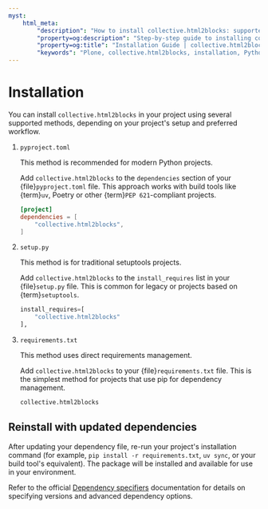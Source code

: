 ```yaml
---
myst:
    html_meta:
        "description": "How to install collective.html2blocks: supported methods, dependency management, and integration with Python projects."
        "property=og:description": "Step-by-step guide to installing collective.html2blocks using pyproject.toml, setup.py, or requirements.txt."
        "property=og:title": "Installation Guide | collective.html2blocks"
        "keywords": "Plone, collective.html2blocks, installation, Python, dependency, pyproject.toml, setup.py, requirements.txt, guide"
---
```


# Installation

You can install `collective.html2blocks` in your project using several supported methods, depending on your project's setup and preferred workflow.


1.  `pyproject.toml`

    This method is recommended for modern Python projects.
    
    Add `collective.html2blocks` to the `dependencies` section of your {file}`pyproject.toml` file. This approach works with build tools like {term}`uv`, Poetry or other {term}`PEP 621`-compliant projects.
    
    ```toml
    [project]
    dependencies = [
        "collective.html2blocks",
    ]
    ```


1.  `setup.py`

    This method is for traditional setuptools projects.
    
    Add `collective.html2blocks` to the `install_requires` list in your {file}`setup.py` file. This is common for legacy or projects based on {term}`setuptools`.
    
    ```python
    install_requires=[
        "collective.html2blocks"
    ],
    ```


1.  `requirements.txt`

    This method uses direct requirements management.
    
    Add `collective.html2blocks` to your {file}`requirements.txt` file. This is the simplest method for projects that use pip for dependency management.
    
    ```txt
    collective.html2blocks
    ```

## Reinstall with updated dependencies

After updating your dependency file, re-run your project's installation command (for example, `pip install -r requirements.txt`, `uv sync`, or your build tool's equivalent). The package will be installed and available for use in your environment.

Refer to the official [Dependency specifiers](https://packaging.python.org/en/latest/specifications/dependency-specifiers/) documentation for details on specifying versions and advanced dependency options.
